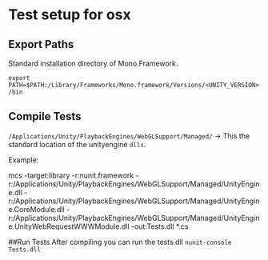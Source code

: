 # Test setup for osx

## Export Paths
Standard installation directory of Mono.Framework.

`export PATH=$PATH:/Library/Frameworks/Mono.framework/Versions/<UNITY_VERSION>/bin`

## Compile Tests

`/Applications/Unity/PlaybackEngines/WebGLSupport/Managed/` -> This the standard location of the unityengine `dlls`.

Example:

mcs -target:library -r:nunit.framework -r:/Applications/Unity/PlaybackEngines/WebGLSupport/Managed/UnityEngine.dll -r:/Applications/Unity/PlaybackEngines/WebGLSupport/Managed/UnityEngine.CoreModule.dll -r:/Applications/Unity/PlaybackEngines/WebGLSupport/Managed/UnityEngine.UnityWebRequestWWWModule.dll -out:Tests.dll *.cs

##Run Tests
After compiling you can run the tests.dll
`nunit-console Tests.dll`